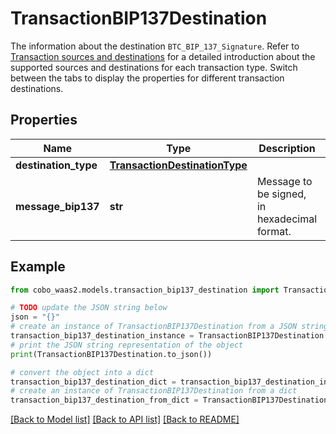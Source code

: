# TransactionBIP137Destination

The information about the destination `BTC_BIP_137_Signature`. Refer to [Transaction sources and destinations](https://www.cobo.com/developers/v2/guides/transactions/sources-and-destinations) for a detailed introduction about the supported sources and destinations for each transaction type.  Switch between the tabs to display the properties for different transaction destinations. 

## Properties

Name | Type | Description | Notes
------------ | ------------- | ------------- | -------------
**destination_type** | [**TransactionDestinationType**](TransactionDestinationType.md) |  | 
**message_bip137** | **str** | Message to be signed, in hexadecimal format. | 

## Example

```python
from cobo_waas2.models.transaction_bip137_destination import TransactionBIP137Destination

# TODO update the JSON string below
json = "{}"
# create an instance of TransactionBIP137Destination from a JSON string
transaction_bip137_destination_instance = TransactionBIP137Destination.from_json(json)
# print the JSON string representation of the object
print(TransactionBIP137Destination.to_json())

# convert the object into a dict
transaction_bip137_destination_dict = transaction_bip137_destination_instance.to_dict()
# create an instance of TransactionBIP137Destination from a dict
transaction_bip137_destination_from_dict = TransactionBIP137Destination.from_dict(transaction_bip137_destination_dict)
```
[[Back to Model list]](../README.md#documentation-for-models) [[Back to API list]](../README.md#documentation-for-api-endpoints) [[Back to README]](../README.md)


